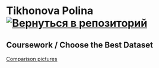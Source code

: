 # Tikhonova Polina    [![Вернуться в репозиторий](https://pollytikhonova.github.io/coursework/GitHub-Mark-32px.png "Вернуться в репозиторий")](https://github.com/PollyTikhonova/coursework/tree/master/choosing_dataset)
## Coursework / Choose the Best Dataset

[Comparison pictures](https://pollytikhonova.github.io/coursework/choosing_dataset/Comparison%2Bof%2BA_5%252C%2BN_5%252C%2BM_5%252C%2B%2BA_7%252C%2BN_7%252C%2BM_7.html)


